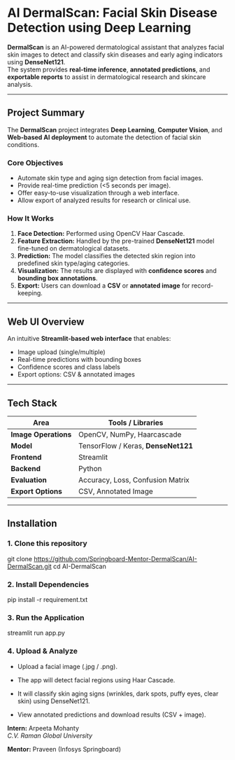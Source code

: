 #  AI DermalScan: Facial Skin Disease Detection using Deep Learning

**DermalScan** is an AI-powered dermatological assistant that analyzes facial skin images to detect and classify skin diseases and early aging indicators using **DenseNet121**.  
The system provides **real-time inference**, **annotated predictions**, and **exportable reports** to assist in dermatological research and skincare analysis.

---

##  Project Summary

The **DermalScan** project integrates **Deep Learning**, **Computer Vision**, and **Web-based AI deployment** to automate the detection of facial skin conditions.

###  Core Objectives
- Automate skin type and aging sign detection from facial images.  
- Provide real-time prediction (<5 seconds per image).  
- Offer easy-to-use visualization through a web interface.  
- Allow export of analyzed results for research or clinical use.

###  How It Works
1. **Face Detection:** Performed using OpenCV Haar Cascade.  
2. **Feature Extraction:** Handled by the pre-trained **DenseNet121** model fine-tuned on dermatological datasets.  
3. **Prediction:** The model classifies the detected skin region into predefined skin type/aging categories.  
4. **Visualization:** The results are displayed with **confidence scores** and **bounding box annotations**.  
5. **Export:** Users can download a **CSV** or **annotated image** for record-keeping.

---

##  Web UI Overview

An intuitive **Streamlit-based web interface** that enables:
-  Image upload (single/multiple)
-  Real-time predictions with bounding boxes
-  Confidence scores and class labels
-  Export options: CSV & annotated images

---

##  Tech Stack

| Area | Tools / Libraries |
|------|--------------------|
| **Image Operations** | OpenCV, NumPy, Haarcascade |
| **Model** | TensorFlow / Keras, **DenseNet121** |
| **Frontend** | Streamlit |
| **Backend** | Python |
| **Evaluation** | Accuracy, Loss, Confusion Matrix |
| **Export Options** | CSV, Annotated Image |

---

##  Installation

### 1. Clone this repository

git clone https://github.com/Springboard-Mentor-DermalScan/AI-DermalScan.git
cd AI-DermalScan
###  2️. Install Dependencies
pip install -r requirement.txt
### 3️. Run the Application
streamlit run app.py

### 4️. Upload & Analyze

- Upload a facial image (.jpg / .png).

- The app will detect facial regions using Haar Cascade.

- It will classify skin aging signs (wrinkles, dark spots, puffy eyes, clear skin) using DenseNet121.

- View annotated predictions and download results (CSV + image).


 **Intern:** Arpeeta Mohanty  
  *C.V. Raman Global University*  

 **Mentor:** Praveen (Infosys Springboard)



